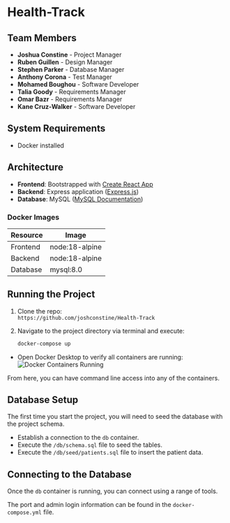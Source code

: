 # Health-Track

## Team Members

- **Joshua Constine** - Project Manager
- **Ruben Guillen** - Design Manager
- **Stephen Parker** - Database Manager
- **Anthony Corona** - Test Manager
- **Mohamed Boughou** - Software Developer
- **Talia Goody** - Requirements Manager
- **Omar Bazr** - Requirements Manager
- **Kane Cruz-Walker** - Software Developer

## System Requirements

- Docker installed

## Architecture

- **Frontend**: Bootstrapped with [Create React App](https://react.dev/)
- **Backend**: Express application ([Express.js](https://expressjs.com/))
- **Database**: MySQL ([MySQL Documentation](https://dev.mysql.com/doc/))

### Docker Images

| Resource   | Image             |
|------------|-------------------|
| Frontend   | node:18-alpine     |
| Backend    | node:18-alpine     |
| Database   | mysql:8.0          |

## Running the Project

1. Clone the repo:  
   `https://github.com/joshconstine/Health-Track`

2. Navigate to the project directory via terminal and execute:
   ```bash
   docker-compose up
- Open Docker Desktop to verify all containers are running:
![Docker Containers Running](<Screenshot 2024-09-06 at 14.54.04.png>)

From here, you can have command line access into any of the containers.

## Database Setup
The first time you start the project, you will need to seed the database with the project schema.

- Establish a connection to the `db` container.
- Execute the `/db/schema.sql` file to seed the tables.
- Execute the `/db/seed/patients.sql` file to insert the patient data.

## Connecting to the Database
Once the `db` container is running, you can connect using a range of tools.

The port and admin login information can be found in the `docker-compose.yml` file.
